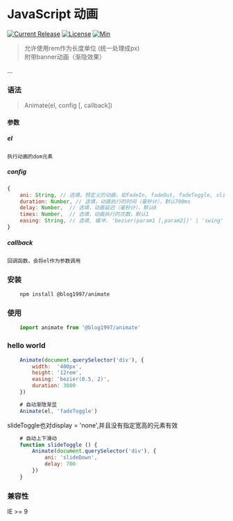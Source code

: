 # JavaScript 动画   
[![Current Release](https://img.shields.io/npm/v/@blog1997/animate)](Current-Release)
[![License](https://img.shields.io/github/license/youLookLikeDelicious/Animate)](License)
[![Min](https://img.shields.io/bundlephobia/min/@blog1997/animate)](min)
>允许使用rem作为长度单位 (统一处理成px)  
附带banner动画（渐隐效果）   
    
...
### 语法
>Animate(el, config [, callback])

#### 参数
##### el 
    执行动画的dom元素
##### config

```javascript
{   
    ani: String, // 选填，预定义的动画，如fadeIn, fadeOut, fadeToggle, slideUp, slideDown, slideToggle  
    duration: Number, // 选填，动画执行的时间（毫秒计），默认700ms   
    delay: Number,  // 选填，动画延迟（毫秒计），默认0    
    times: Number,  // 选填，动画执行的次数，默认1   
    easing: String, // 选填, 缓冲. 'bezier(param1 [,param2])' | 'swing'  | 'liner'
}
```
##### callback
    回调函数，会将el作为参数调用

### 安装
```npm
    npm install @blog1997/animate
```
### 使用
```javascript
    import animate from '@blog1997/animate'
```
### hello world
```javascript
    Animate(document.querySelector('div'), {
        width:  '400px',
        height: '12rem',
        easing: 'bezier(0.5, 2)',
        duration: 3000
    })

    # 自动渐隐渐显
    Animate(el, 'fadeToggle')
```
slideToggle也对display = 'none',并且没有指定宽高的元素有效
```javascript
    # 自动上下滑动
    function slideToggle () {
        Animate(document.querySelector('div'), {
            ani: 'slideDown', 
            delay: 700
        })
    }
```
### 兼容性
 IE >= 9
